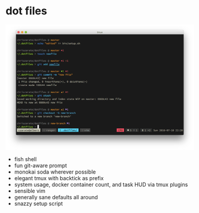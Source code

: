# dot files

![Terminal](https://raw.githubusercontent.com/chriszarate/dotfiles/master/files/terminal.png)

- fish shell
- fun git-aware prompt
- monokai soda wherever possible
- elegant tmux with backtick as prefix
- system usage, docker container count, and task HUD via tmux plugins
- sensible vim
- generally sane defaults all around
- snazzy setup script
